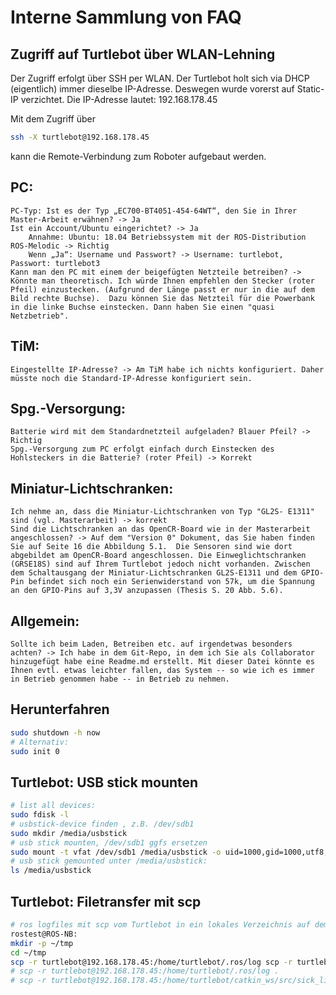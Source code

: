 # Interne Sammlung von FAQ

## Zugriff auf Turtlebot über WLAN-Lehning

Der Zugriff erfolgt über SSH per WLAN. Der Turtlebot holt sich via DHCP (eigentlich) immer dieselbe IP-Adresse.
Deswegen wurde vorerst auf Static-IP verzichtet.
Die IP-Adresse lautet: 192.168.178.45

Mit dem Zugriff über

```bash
ssh -X turtlebot@192.168.178.45
```

kann die Remote-Verbindung zum Roboter aufgebaut werden.


## PC:

    PC-Typ: Ist es der Typ „EC700-BT4051-454-64WT“, den Sie in Ihrer Master-Arbeit erwähnen? -> Ja
    Ist ein Account/Ubuntu eingerichtet? -> Ja
        Annahme: Ubuntu: 18.04 Betriebssystem mit der ROS-Distribution ROS-Melodic -> Richtig
        Wenn „Ja“: Username und Passwort? -> Username: turtlebot, Passwort: turtlebot3
    Kann man den PC mit einem der beigefügten Netzteile betreiben? -> Könnte man theoretisch. Ich würde Ihnen empfehlen den Stecker (roter Pfeil) einzustecken. (Aufgrund der Länge passt er nur in die auf dem Bild rechte Buchse).  Dazu können Sie das Netzteil für die Powerbank in die linke Buchse einstecken. Dann haben Sie einen "quasi Netzbetrieb".

## TiM:

    Eingestellte IP-Adresse? -> Am TiM habe ich nichts konfiguriert. Daher müsste noch die Standard-IP-Adresse konfiguriert sein.

## Spg.-Versorgung:

    Batterie wird mit dem Standardnetzteil aufgeladen? Blauer Pfeil? -> Richtig
    Spg.-Versorgung zum PC erfolgt einfach durch Einstecken des Hohlsteckers in die Batterie? (roter Pfeil) -> Korrekt
     

## Miniatur-Lichtschranken:

    Ich nehme an, dass die Miniatur-Lichtschranken von Typ "GL2S- E1311" sind (vgl. Masterarbeit) -> korrekt
    Sind die Lichtschranken an das OpenCR-Board wie in der Masterarbeit angeschlossen? -> Auf dem "Version 0" Dokument, das Sie haben finden Sie auf Seite 16 die Abbildung 5.1.  Die Sensoren sind wie dort abgebildet am OpenCR-Board angeschlossen. Die Einweglichtschranken (GRSE18S) sind auf Ihrem Turtlebot jedoch nicht vorhanden. Zwischen dem Schaltausgang der Miniatur-Lichtschranken GL2S-E1311 und dem GPIO-Pin befindet sich noch ein Serienwiderstand von 57k, um die Spannung an den GPIO-Pins auf 3,3V anzupassen (Thesis S. 20 Abb. 5.6).

               
## Allgemein:

    Sollte ich beim Laden, Betreiben etc. auf irgendetwas besonders achten? -> Ich habe in dem Git-Repo, in dem ich Sie als Collaborator hinzugefügt habe eine Readme.md erstellt. Mit dieser Datei könnte es Ihnen evtl. etwas leichter fallen, das System -- so wie ich es immer in Betrieb genommen habe -- in Betrieb zu nehmen.
    
## Herunterfahren

```bash
sudo shutdown -h now
# Alternativ:
sudo init 0
```

## Turtlebot: USB stick mounten

```bash
# list all devices:
sudo fdisk -l
# usbstick-device finden , z.B. /dev/sdb1
sudo mkdir /media/usbstick
# usb stick mounten, /dev/sdb1 ggfs ersetzen
sudo mount -t vfat /dev/sdb1 /media/usbstick -o uid=1000,gid=1000,utf8,dmask=027,fmask=137
# usb stick gemounted unter /media/usbstick:
ls /media/usbstick
```

## Turtlebot: Filetransfer mit scp

```bash
# ros logfiles mit scp vom Turtlebot in ein lokales Verzeichnis auf dem Linux-Rechner kopieren:
rostest@ROS-NB: 
mkdir -p ~/tmp
cd ~/tmp
scp -r turtlebot@192.168.178.45:/home/turtlebot/.ros/log scp -r turtlebot@192.168.178.45:/home/turtlebot/catkin_ws/src/sick_line_guidance/turtlebotDemo/test/scripts/log .
# scp -r turtlebot@192.168.178.45:/home/turtlebot/.ros/log .
# scp -r turtlebot@192.168.178.45:/home/turtlebot/catkin_ws/src/sick_line_guidance_demo/test/scripts/log .
```
